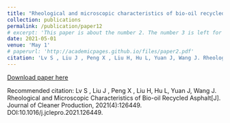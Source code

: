 ```yaml
---
title: "Rheological and microscopic characteristics of bio-oil recycled asphalt"
collection: publications
permalink: /publication/paper12
# excerpt: 'This paper is about the number 2. The number 3 is left for future work.'
date: 2021-05-01
venue: 'May 1'
# paperurl: 'http://academicpages.github.io/files/paper2.pdf'
citation: 'Lv S , Liu J , Peng X , Liu H, Hu L, Yuan J, Wang J. Rheological and Microscopic Characteristics of Bio-oil Recycled Asphalt[J]. Journal of Cleaner Production, 2021(4):126449. DOI:10.1016/j.jclepro.2021.126449.'
---
```



[Download paper here](10.1016/j.jclepro.2021.126449)

Recommended citation: Lv S , Liu J , Peng X , Liu H, Hu L, Yuan J, Wang J. Rheological and Microscopic Characteristics of Bio-oil Recycled Asphalt[J]. Journal of Cleaner Production, 2021(4):126449. DOI:10.1016/j.jclepro.2021.126449.
